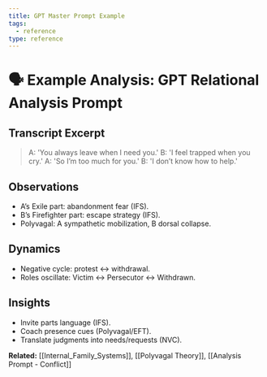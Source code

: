 ```yaml
---
title: GPT Master Prompt Example
tags:
  - reference
type: reference
---
```


<!-- @format -->

# 🗣 Example Analysis: GPT Relational Analysis Prompt

## Transcript Excerpt

> A: 'You always leave when I need you.'
> B: 'I feel trapped when you cry.'
> A: 'So I’m too much for you.'
> B: 'I don’t know how to help.'

## Observations

- A’s Exile part: abandonment fear (IFS).
- B’s Firefighter part: escape strategy (IFS).
- Polyvagal: A sympathetic mobilization, B dorsal collapse.

## Dynamics

- Negative cycle: protest ↔ withdrawal.
- Roles oscillate: Victim ↔ Persecutor ↔ Withdrawn.

## Insights

- Invite parts language (IFS).
- Coach presence cues (Polyvagal/EFT).
- Translate judgments into needs/requests (NVC).

**Related:** [[Internal_Family_Systems]], [[Polyvagal Theory]], [[Analysis Prompt - Conflict]]

